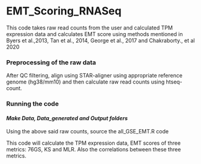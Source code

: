 # EMT_Scoring_RNASeq

This code takes raw read counts from the user and calculated TPM expression data and calculates EMT score using methods mentioned in Byers et al.,2013, Tan et al., 2014, George et al., 2017 and Chakraborty., et al 2020

### Preprocessing of the raw data

After QC filtering, align using STAR-aligner using appropriate reference genome (hg38/mm10) and then calculate raw read counts using htseq-count.

### Running the code
####  ***Make Data, Data_generated and Output folders***

Using the above said raw counts, source the all_GSE_EMT.R code

This code will calculate the TPM expression data, EMT scores of three metrics: 76GS, KS and MLR. Also the correlations between these three metrics.

